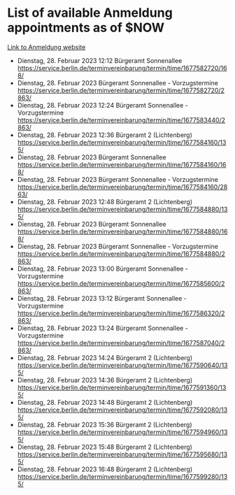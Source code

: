 # List of available Anmeldung appointments as of $NOW
[Link to Anmeldung website](https://service.berlin.de/terminvereinbarung/termin/tag.php?termin=1&anliegen[]=120686&dienstleisterlist=122210,122217,327316,122219,327312,122227,327314,122231,327346,122243,327348,122254,122252,329742,122260,329745,122262,329748,122271,327278,122273,327274,122277,327276,330436,122280,327294,122282,327290,122284,327292,122291,327270,122285,327266,122286,327264,122296,327268,150230,329760,122297,327286,122294,327284,122312,329763,122314,329775,122304,327330,122311,327334,122309,327332,317869,122281,327352,122279,329772,122283,122276,327324,122274,327326,122267,329766,122246,327318,122251,327320,122257,327322,122208,327298,122226,327300&herkunft=http%3A%2F%2Fservice.berlin.de%2Fdienstleistung%2F120686%2F)
- Dienstag, 28. Februar 2023 12:12 Bürgeramt Sonnenallee https://service.berlin.de/terminvereinbarung/termin/time/1677582720/168/
- Dienstag, 28. Februar 2023  Bürgeramt Sonnenallee - Vorzugstermine https://service.berlin.de/terminvereinbarung/termin/time/1677582720/2863/
- Dienstag, 28. Februar 2023 12:24 Bürgeramt Sonnenallee - Vorzugstermine https://service.berlin.de/terminvereinbarung/termin/time/1677583440/2863/
- Dienstag, 28. Februar 2023 12:36 Bürgeramt 2 (Lichtenberg) https://service.berlin.de/terminvereinbarung/termin/time/1677584160/135/
- Dienstag, 28. Februar 2023  Bürgeramt Sonnenallee https://service.berlin.de/terminvereinbarung/termin/time/1677584160/168/
- Dienstag, 28. Februar 2023  Bürgeramt Sonnenallee - Vorzugstermine https://service.berlin.de/terminvereinbarung/termin/time/1677584160/2863/
- Dienstag, 28. Februar 2023 12:48 Bürgeramt 2 (Lichtenberg) https://service.berlin.de/terminvereinbarung/termin/time/1677584880/135/
- Dienstag, 28. Februar 2023  Bürgeramt Sonnenallee https://service.berlin.de/terminvereinbarung/termin/time/1677584880/168/
- Dienstag, 28. Februar 2023  Bürgeramt Sonnenallee - Vorzugstermine https://service.berlin.de/terminvereinbarung/termin/time/1677584880/2863/
- Dienstag, 28. Februar 2023 13:00 Bürgeramt Sonnenallee - Vorzugstermine https://service.berlin.de/terminvereinbarung/termin/time/1677585600/2863/
- Dienstag, 28. Februar 2023 13:12 Bürgeramt Sonnenallee - Vorzugstermine https://service.berlin.de/terminvereinbarung/termin/time/1677586320/2863/
- Dienstag, 28. Februar 2023 13:24 Bürgeramt Sonnenallee - Vorzugstermine https://service.berlin.de/terminvereinbarung/termin/time/1677587040/2863/
- Dienstag, 28. Februar 2023 14:24 Bürgeramt 2 (Lichtenberg) https://service.berlin.de/terminvereinbarung/termin/time/1677590640/135/
- Dienstag, 28. Februar 2023 14:36 Bürgeramt 2 (Lichtenberg) https://service.berlin.de/terminvereinbarung/termin/time/1677591360/135/
- Dienstag, 28. Februar 2023 14:48 Bürgeramt 2 (Lichtenberg) https://service.berlin.de/terminvereinbarung/termin/time/1677592080/135/
- Dienstag, 28. Februar 2023 15:36 Bürgeramt 2 (Lichtenberg) https://service.berlin.de/terminvereinbarung/termin/time/1677594960/135/
- Dienstag, 28. Februar 2023 15:48 Bürgeramt 2 (Lichtenberg) https://service.berlin.de/terminvereinbarung/termin/time/1677595680/135/
- Dienstag, 28. Februar 2023 16:48 Bürgeramt 2 (Lichtenberg) https://service.berlin.de/terminvereinbarung/termin/time/1677599280/135/
